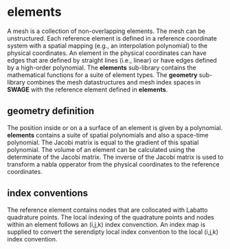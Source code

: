 # elements

A mesh is a collection of non-overlapping elements.  The mesh can be unstructured.  Each reference element is defined in a reference coordinate system with a spatial mapping (e.g., an interpolation polynomial) to the physical coordinates.  An element in the physical coordinates can have edges that are defined by straight lines (i.e., linear) or have edges defined by a high-order polynomial. The **elements** sub-library contains the mathematical functions for a suite of element types.    The **geometry** sub-library combines the mesh datastructures and mesh index spaces in **SWAGE** with the reference element defined in **elements**. 


## geometry definition
The position inside or on a a surface of an element is given by a polynomial.  **elements** contains a suite of spatial polynomials and also a space-time polynomial.  The Jacobi matrix is equal to the gradient of this spatial polynomial.  The volume of an element can be calculated using the determinate of the Jacobi matrix.  The inverse of the Jacobi matrix is used to transform a nabla opperator from the physical coordinates to the reference coordinates.


## index conventions
The reference element contains nodes that are collocated with Labatto quadrature points.  The local indexing of the quadrature points and nodes within an element follows an (i,j,k) index convenction. An index map is supplied to convert the serendipty local index convention to the local (i,j,k) index convention.
